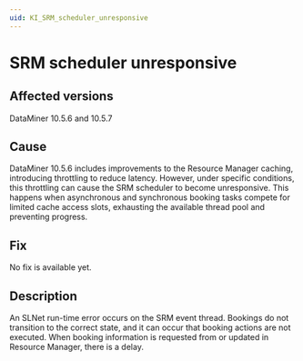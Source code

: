 ```yaml
---
uid: KI_SRM_scheduler_unresponsive
---
```


# SRM scheduler unresponsive

## Affected versions

DataMiner 10.5.6 and 10.5.7

## Cause

DataMiner 10.5.6 includes improvements to the Resource Manager caching, introducing throttling to reduce latency. However, under specific conditions, this throttling can cause the SRM scheduler to become unresponsive. This happens when asynchronous and synchronous booking tasks compete for limited cache access slots, exhausting the available thread pool and preventing progress.

## Fix

No fix is available yet.<!--43295-->

## Description

An SLNet run-time error occurs on the SRM event thread. Bookings do not transition to the correct state, and it can occur that booking actions are not executed. When booking information is requested from or updated in Resource Manager, there is a delay.
